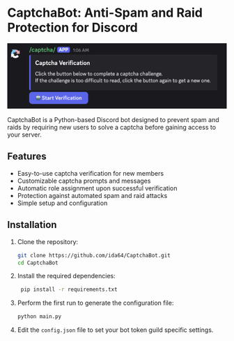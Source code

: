 # CaptchaBot: Anti-Spam and Raid Protection for Discord

![CaptchaBot Prompt](https://github.com/ida64/CaptchaBot/blob/main/img/prompt.png?raw=true)

CaptchaBot is a Python-based Discord bot designed to prevent spam and raids by requiring new users to solve a captcha before gaining access to your server.

## Features

- Easy-to-use captcha verification for new members
- Customizable captcha prompts and messages
- Automatic role assignment upon successful verification
- Protection against automated spam and raid attacks
- Simple setup and configuration

## Installation
1. Clone the repository:
   ```bash
   git clone https://github.com/ida64/CaptchaBot.git
   cd CaptchaBot
   ```
2. Install the required dependencies:
   ```bash
    pip install -r requirements.txt
    ```
3. Perform the first run to generate the configuration file:
   ```bash
   python main.py
   ```
4. Edit the `config.json` file to set your bot token guild specific settings.